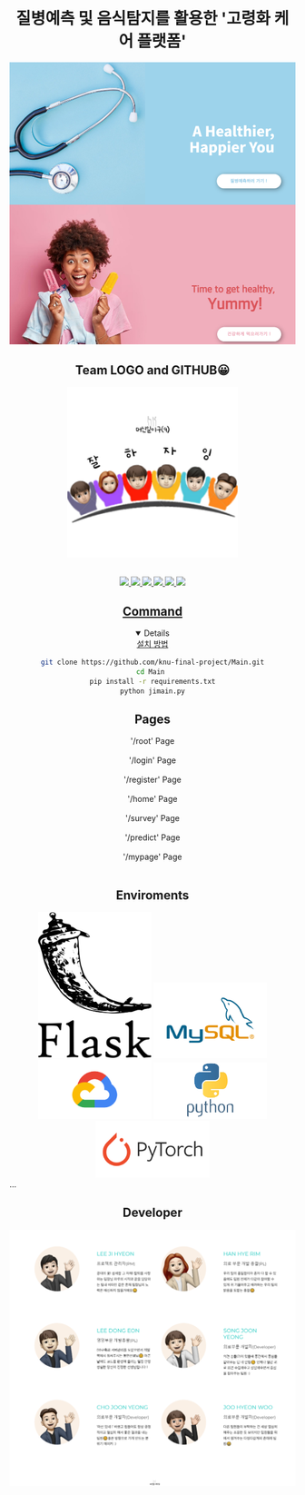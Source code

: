 # <div align="center">질병예측 및 음식탐지를 활용한 '고령화 케어 플랫폼'</div>

<div align="center">
<p>
   <img width="850" src="https://github.com/knu-final-project/.github/blob/main/home.png"></a>
</p>


## <div align="center">Team LOGO and GITHUB😀</div>

<p align="center"><img src="https://github.com/knu-final-project/.github/blob/main/machine129_logo.png?raw=true" alt="machine129" width="300"></p>

<br>
<a href="https://github.com/teemoteemoteemoteemo"><img src="https://img.shields.io/badge/주현우-FFD972?style=flat-square&logo=Github&logoColor=black"/>
<a href="https://github.com/Hamtori82"><img src="https://img.shields.io/badge/한혜림-EFA7A7?style=flat-square&logo=Github&logoColor=black"/>
<a href="https://github.com/jysong575"><img src="https://img.shields.io/badge/송준영-C7EAE4?style=flat-square&logo=Github&logoColor=black"/>
<a href="https://github.com/dongeon110"><img src="https://img.shields.io/badge/이동언-A7E8BD?style=flat-square&logo=Github&logoColor=black"/>
<a href="https://github.com/lee-jee-hyeon"><img src="https://img.shields.io/badge/이지현-D0A98F?style=flat-square&logo=Github&logoColor=black"/>
<a href="https://github.com/jun0cho"><img src="https://img.shields.io/badge/조준영-FFCA28?style=flat-square&logo=Github&logoColor=black"/>



## <div align="center">Command</div>
<details open><left>
<summary>설치 방법</summary>
<p align="left">

```bash
git clone https://github.com/knu-final-project/Main.git
cd Main 
pip install -r requirements.txt
python jimain.py
```
  
</p>

</details>
</div>

## <div align="center">Pages</div>

<center>'/root' Page</center><br>
<center>'/login' Page</center><br>
<center>'/register' Page</center><br>
<center>'/home' Page</center><br>
<center>'/survey' Page</center><br>
<center>'/predict' Page</center><br>
<center>'/mypage' Page</center><br>
</div>


## <div align="center">Enviroments</div>
<div align="center">
    <a>
      <img src="https://github.com/knu-final-project/.github/blob/main/flask.png?raw=true" alt="flask" width="200"/>
   </a>
    <a>
      <img src="https://github.com/knu-final-project/.github/blob/main/MySQL_logo.png?raw=true" alt="mysql" width="200"/>
   </a>
    <a>
      <img src="https://github.com/knu-final-project/.github/blob/main/Google_cloud_logo.png?raw=true" alt="gcp" width="200"/>
   </a>
    <a>
      <img src="https://github.com/knu-final-project/.github/blob/main/Python.png?raw=true" alt="python" width="200"/>
   </a>
    <a>
      <img src="https://github.com/knu-final-project/.github/blob/main/pytorch.png?raw=true" alt="pytorch" width="200"/>
   </a>
</div>
...

## <div align="center">Developer</div>

<div align="center">
   <p>
      <img width="850" src="https://github.com/knu-final-project/.github/blob/main/developer.png"></a>
   </p>
</div>
